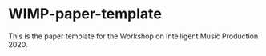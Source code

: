 # WIMP-paper-template


This is the paper template for the Workshop on Intelligent Music Production 2020.
